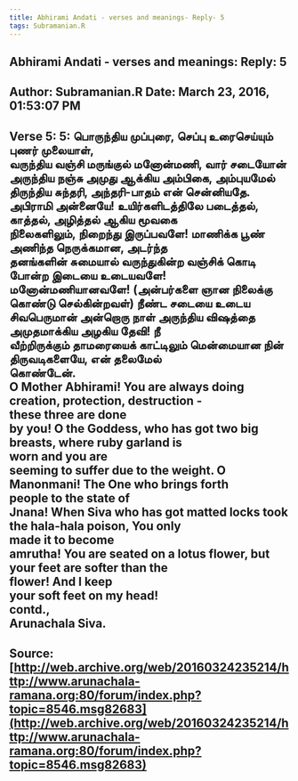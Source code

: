 ```yaml
--- 
title: Abhirami Andati - verses and meanings- Reply- 5   
tags: Subramanian.R  
---  
```

##  Abhirami Andati - verses and meanings: Reply: 5  
Author: Subramanian.R       Date: March 23, 2016, 01:53:07 PM  
---  
Verse 5: 5: பொருந்திய முப்புரை, செப்பு உரைசெய்யும் புணர் முலையாள்,   
வருந்திய வஞ்சி மருங்குல் மனோன்மணி, வார் சடையோன்   
அருந்திய நஞ்சு அமுது ஆக்கிய அம்பிகை, அம்புயமேல்   
திருந்திய சுந்தரி, அந்தரி-பாதம் என் சென்னியதே.   
அபிராமி அன்னையே! உயிர்களிடத்திலே படைத்தல், காத்தல், அழித்தல் ஆகிய மூவகை  
நிலைகளிலும், நிறைந்து இருப்பவளே! மாணிக்க பூண் அணிந்த நெருக்கமான, அடர்ந்த  
தனங்களின் சுமையால் வருந்துகின்ற வஞ்சிக் கொடி போன்ற இடையை உடையவளே!  
மனோன்மணியானவளே! (அன்பர்களை ஞான நிலைக்கு கொண்டு செல்கின்றவள்) நீண்ட சடையை உடைய  
சிவபெருமான் அன்றொரு நாள் அருந்திய விஷத்தை அமுதமாக்கிய அழகிய தேவி! நீ  
வீற்றிருக்கும் தாமரையைக் காட்டிலும் மென்மையான நின் திருவடிகளையே, என் தலைமேல்  
கொண்டேன்.   
O Mother Abhirami! You are always doing creation, protection, destruction -  
these three are done   
by you! O the Goddess, who has got two big breasts, where ruby garland is  
worn and you are   
seeming to suffer due to the weight. O Manonmani! The One who brings forth  
people to the state of   
Jnana! When Siva who has got matted locks took the hala-hala poison, You only  
made it to become   
amrutha! You are seated on a lotus flower, but your feet are softer than the  
flower! And I keep   
your soft feet on my head!   
contd.,   
Arunachala Siva.
 ---  
Source:[http://web.archive.org/web/20160324235214/http://www.arunachala-ramana.org:80/forum/index.php?topic=8546.msg82683](http://web.archive.org/web/20160324235214/http://www.arunachala-ramana.org:80/forum/index.php?topic=8546.msg82683)   
---  

